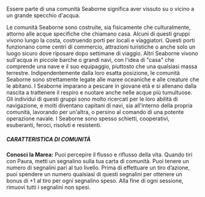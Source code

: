 Essere parte di una comunità Seaborne significa aver vissuto su o vicino a un grande specchio d'acqua.

Le comunità Seaborne sono costruite, sia fisicamente che culturalmente, attorno alle acque specifiche che chiamano casa. Alcuni di questi gruppi vivono lungo la costa, costruendo porti per locali e viaggiatori. Questi porti funzionano come centri di commercio, attrazioni turistiche o anche solo un luogo sicuro dove riposare dopo settimane di viaggio. Altri Seaborne vivono sull'acqua in piccole barche o grandi navi, con l'idea di "casa" che comprende una nave e il suo equipaggio, piuttosto che una qualsiasi massa terrestre. Indipendentemente dalla loro esatta posizione, le comunità Seaborne sono strettamente legate alle maree oceaniche e alle creature che le abitano. I Seaborne imparano a pescare in giovane età e si allenano dalla nascita a trattenere il respiro e nuotare anche nelle acque più tumultuose. Gli individui di questi gruppi sono molto ricercati per le loro abilità di navigazione, e molti diventano capitani di navi, sia all'interno della propria comunità, lavorando per un'altra, o persino al comando di una potente operazione navale. I Seaborne sono spesso schietti, cooperativi, esuberanti, feroci, risoluti e resistenti.

##### CARATTERISTICA DI COMUNITÀ
**Conosci la Marea:** Puoi percepire il flusso e riflusso della vita. Quando tiri con Paura, metti un segnalino sulla tua carta di comunità. Puoi tenere un numero di segnalini pari al tuo livello. Prima di effettuare un tiro d’azione, puoi spendere un numero qualsiasi di questi segnalini per ottenere un bonus di +1 al tiro per ogni segnalino speso. Alla fine di ogni sessione, rimuovi tutti i segnalini non spesi.